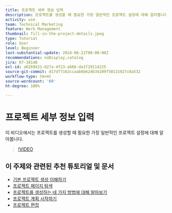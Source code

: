 ```yaml
---
title: 프로젝트 세부 정보 입력
description: 프로젝트를 생성할 때 필요한 가장 일반적인 프로젝트 설정에 대해 알아봅니다.
activity: use
team: Technical Marketing
feature: Work Management
thumbnail: fill-in-the-project-details.jpeg
type: Tutorial
role: User
level: Beginner
last-substantial-update: 2024-06-21T00:00:00Z
recommendations: noDisplay,catalog
jira: KT-10140
exl-id: a62b9421-627a-4f23-ab66-da1f29114225
source-git-commit: d17df7162ccaab6b62db34209f50131927c0a532
workflow-type: tm+mt
source-wordcount: '69'
ht-degree: 100%

---
```


# 프로젝트 세부 정보 입력

이 비디오에서는 프로젝트를 생성할 때 필요한 가장 일반적인 프로젝트 설정에 대해 알아봅니다.

>[!VIDEO](https://video.tv.adobe.com/v/3430410/?quality=12&learn=on&enablevpops)


## 이 주제와 관련된 추천 튜토리얼 및 문서

* [기본 프로젝트 생성 이해하기](/help/manage-work/projects/understand-basic-project-creation.md)
* [프로젝트 페이지 탐색](/help/manage-work/projects/navigate-the-project-page.md)
* [프로젝트를 생성하는 네 가지 방법에 대해 알아보기](/help/manage-work/projects/understand-other-ways-to-create-projects.md)
* [프로젝트 계획 시작하기](/help/manage-work/projects/getting-started-plan-a-project.md)
* [프로젝트 편집](https://experienceleague.adobe.com/ko/docs/workfront/using/manage-work/projects/manage-projects/edit-projects)
